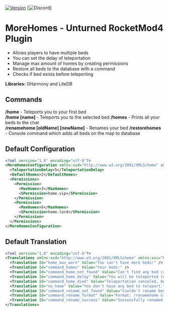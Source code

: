 [![Version](https://img.shields.io/github/release/RestoreMonarchyPlugins/MoreHomes.svg)](https://github.com/RestoreMonarchyPlugins/Teleportation/releases) [![Discord](https://discordapp.com/api/guilds/520355060312440853/widget.png)]
# MoreHomes - Unturned RocketMod4 Plugin
* Allows players to have multiple beds
* You can set the delay of teleportation
* Manage max amount of homes by creating permissions  
* Restore all beds to the database with a command  
* Checks if bed exists before teleporting
 
**Libraries:** 0Harmony and LiteDB

## Commands
**/home** - Teleports you to your first bed  
**/home [name]** - Teleports you to the selected bed 
**/homes** - Prints all your beds to the chat  
**/renamehome [oldName] [newName]** - Renames your bed
**/restorehomes** - Console command which adds all beds on the map to database

## Default Configuration
```xml
<?xml version="1.0" encoding="utf-8"?>
<MoreHomesConfiguration xmlns:xsd="http://www.w3.org/2001/XMLSchema" xmlns:xsi="http://www.w3.org/2001/XMLSchema-instance">
  <TeleportationDelay>5</TeleportationDelay>
  <DefaultHomes>2</DefaultHomes>
  <Permissions>
    <Permission>
      <MaxHomes>3</MaxHomes>
      <SPermission>home.vip</SPermission>
    </Permission>
    <Permission>
      <MaxHomes>5</MaxHomes>
      <SPermission>home.lord</SPermission>
    </Permission>
  </Permissions>
</MoreHomesConfiguration>
```

## Default Translation
```xml
<?xml version="1.0" encoding="utf-8"?>
<Translations xmlns:xsd="http://www.w3.org/2001/XMLSchema" xmlns:xsi="http://www.w3.org/2001/XMLSchema-instance">
  <Translation Id="home_max_warn" Value="You can't have more beds!" />
  <Translation Id="command_homes" Value="Your beds:" />
  <Translation Id="command_home_not_found" Value="Can't find any bed called {0}." />
  <Translation Id="command_home_delay" Value="You will be teleported to your bed in {0} seconds!" />
  <Translation Id="command_home_died" Value="Teleportation canceled, because you died." />
  <Translation Id="no_home" Value="You don't have any bed to teleport." />
  <Translation Id="command_rename_not_found" Value="Couldn't rename bed {0}, because it doesn't exits." />
  <Translation Id="command_rename_format" Value="Format: /renamehome &lt;oldName&gt; &lt;newName&gt;" />
  <Translation Id="command_rename_success" Value="Successfully renamed {0} to {1}!" />
</Translations>
```
